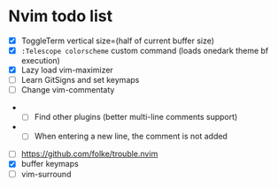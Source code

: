 # Nvim todo list

- [x] ToggleTerm vertical size=(half of current buffer size)
- [x] `:Telescope colorscheme` custom command (loads onedark theme bf execution)
- [x] Lazy load vim-maximizer
- [ ] Learn GitSigns and set keymaps
- [ ] Change vim-commentaty
- - [ ] Find other plugins (better multi-line comments support)
- - [ ] When entering a new line, the comment is not added
- [ ] https://github.com/folke/trouble.nvim
- [x] buffer keymaps
- [ ] vim-surround
